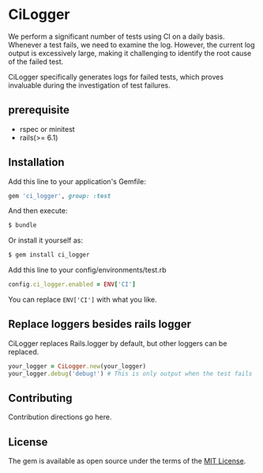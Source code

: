 # CiLogger

We perform a significant number of tests using CI on a daily basis. Whenever a test fails, we need to examine the log. However, the current log output is excessively large, making it challenging to identify the root cause of the failed test.

CiLogger specifically generates logs for failed tests, which proves invaluable during the investigation of test failures.

## prerequisite

- rspec or minitest
- rails(>= 6.1)

## Installation

Add this line to your application's Gemfile:

```ruby
gem 'ci_logger', group: :test
```

And then execute:
```bash
$ bundle
```

Or install it yourself as:
```bash
$ gem install ci_logger
```

Add this line to your config/environments/test.rb

```ruby
config.ci_logger.enabled = ENV['CI']
```

You can replace `ENV['CI']` with what you like.

## Replace loggers besides rails logger

CiLogger replaces Rails.logger by default, but other loggers can be replaced.

```ruby
your_logger = CiLogger.new(your_logger)
your_logger.debug('debug!') # This is only output when the test fails
```

## Contributing
Contribution directions go here.

## License
The gem is available as open source under the terms of the [MIT License](https://opensource.org/licenses/MIT).
